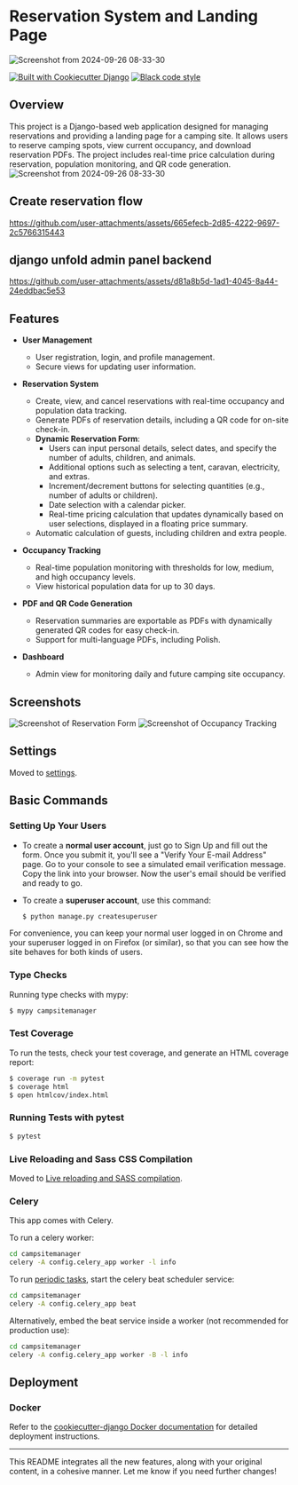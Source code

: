 # Reservation System and Landing Page


![Screenshot from 2024-09-26 08-33-30](https://github.com/user-attachments/assets/3fc047ad-9ebe-4613-a757-0e4bcb2be2df)

[![Built with Cookiecutter Django](https://img.shields.io/badge/built%20with-Cookiecutter%20Django-ff69b4.svg?logo=cookiecutter)](https://github.com/cookiecutter/cookiecutter-django/)
[![Black code style](https://img.shields.io/badge/code%20style-black-000000.svg)](https://github.com/ambv/black)

## Overview
This project is a Django-based web application designed for managing reservations and providing a landing page for a camping site. It allows users to reserve camping spots, view current occupancy, and download reservation PDFs. The project includes real-time price calculation during reservation, population monitoring, and QR code generation.
![Screenshot from 2024-09-26 08-33-30](https://github.com/user-attachments/assets/3fc047ad-9ebe-4613-a757-0e4bcb2be2df)


## Create reservation flow

https://github.com/user-attachments/assets/665efecb-2d85-4222-9697-2c5766315443

## django unfold admin panel backend

https://github.com/user-attachments/assets/d81a8b5d-1ad1-4045-8a44-24eddbac5e53


## Features

- **User Management**
  - User registration, login, and profile management.
  - Secure views for updating user information.

- **Reservation System**
  - Create, view, and cancel reservations with real-time occupancy and population data tracking.
  - Generate PDFs of reservation details, including a QR code for on-site check-in.
  - **Dynamic Reservation Form**: 
    - Users can input personal details, select dates, and specify the number of adults, children, and animals.
    - Additional options such as selecting a tent, caravan, electricity, and extras.
    - Increment/decrement buttons for selecting quantities (e.g., number of adults or children).
    - Date selection with a calendar picker.
    - Real-time pricing calculation that updates dynamically based on user selections, displayed in a floating price summary.
  - Automatic calculation of guests, including children and extra people.

- **Occupancy Tracking**
  - Real-time population monitoring with thresholds for low, medium, and high occupancy levels.
  - View historical population data for up to 30 days.

- **PDF and QR Code Generation**
  - Reservation summaries are exportable as PDFs with dynamically generated QR codes for easy check-in.
  - Support for multi-language PDFs, including Polish.

- **Dashboard**
  - Admin view for monitoring daily and future camping site occupancy.

## Screenshots
![Screenshot of Reservation Form](https://github.com/user-attachments/assets/665efecb-2d85-4222-9697-2c5766315443)
![Screenshot of Occupancy Tracking](https://github.com/user-attachments/assets/d81a8b5d-1ad1-4045-8a44-24eddbac5e53)

## Settings
Moved to [settings](http://cookiecutter-django.readthedocs.io/en/latest/settings.html).

## Basic Commands

### Setting Up Your Users

- To create a **normal user account**, just go to Sign Up and fill out the form. Once you submit it, you'll see a "Verify Your E-mail Address" page. Go to your console to see a simulated email verification message. Copy the link into your browser. Now the user's email should be verified and ready to go.

- To create a **superuser account**, use this command:

    ```bash
    $ python manage.py createsuperuser
    ```

For convenience, you can keep your normal user logged in on Chrome and your superuser logged in on Firefox (or similar), so that you can see how the site behaves for both kinds of users.

### Type Checks
Running type checks with mypy:

```bash
$ mypy campsitemanager
```

### Test Coverage
To run the tests, check your test coverage, and generate an HTML coverage report:

```bash
$ coverage run -m pytest
$ coverage html
$ open htmlcov/index.html
```

### Running Tests with pytest

```bash
$ pytest
```

### Live Reloading and Sass CSS Compilation
Moved to [Live reloading and SASS compilation](https://cookiecutter-django.readthedocs.io/en/latest/developing-locally.html#sass-compilation-live-reloading).

### Celery
This app comes with Celery.

To run a celery worker:

```bash
cd campsitemanager
celery -A config.celery_app worker -l info
```

To run [periodic tasks](https://docs.celeryq.dev/en/stable/userguide/periodic-tasks.html), start the celery beat scheduler service:

```bash
cd campsitemanager
celery -A config.celery_app beat
```

Alternatively, embed the beat service inside a worker (not recommended for production use):

```bash
cd campsitemanager
celery -A config.celery_app worker -B -l info
```

## Deployment

### Docker
Refer to the [cookiecutter-django Docker documentation](http://cookiecutter-django.readthedocs.io/en/latest/deployment-with-docker.html) for detailed deployment instructions.

---

This README integrates all the new features, along with your original content, in a cohesive manner. Let me know if you need further changes!
